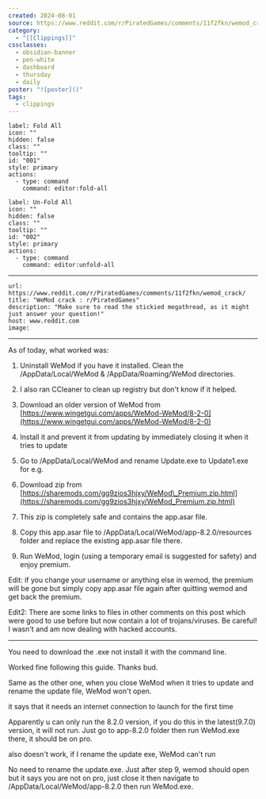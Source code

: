 ```yaml
---
created: 2024-08-01
source: https://www.reddit.com/r/PiratedGames/comments/11f2fkn/wemod_crack/
category:
  - "[[Clippings]]"
cssclasses:
  - obsidian-banner
  - pen-white
  - dashboard
  - thursday
  - daily
poster: "![poster]()"
tags:
  - clippings
---
```





```meta-bind-button
label: Fold All
icon: ""
hidden: false
class: ""
tooltip: ""
id: "001"
style: primary
actions:
  - type: command
    command: editor:fold-all
```

```meta-bind-button
label: Un-Fold All
icon: ""
hidden: false
class: ""
tooltip: ""
id: "002"
style: primary
actions:
  - type: command
    command: editor:unfold-all
```

***

```cardlink
url: https://www.reddit.com/r/PiratedGames/comments/11f2fkn/wemod_crack/
title: "WeMod crack : r/PiratedGames"
description: "Make sure to read the stickied megathread, as it might just answer your question!"
host: www.reddit.com
image: 
```

***
As of today, what worked was:

1.  Uninstall WeMod if you have it installed. Clean the <user>/AppData/Local/WeMod & <user>/AppData/Roaming/WeMod directories.
    
2.  I also ran CCleaner to clean up registry but don't know if it helped.
    
3.  Download an older version of WeMod from [https://www.wingetgui.com/apps/WeMod-WeMod/8-2-0](https://www.wingetgui.com/apps/WeMod-WeMod/8-2-0)
    
4.  Install it and prevent it from updating by immediately closing it when it tries to update
    
5.  Go to <user>/AppData/Local/WeMod and rename Update.exe to Update1.exe for e.g.
    
6.  Download zip from [https://sharemods.com/gg9zios3hjxy/WeMod\_Premium.zip.html](https://sharemods.com/gg9zios3hjxy/WeMod_Premium.zip.html)
    
7.  This zip is completely safe and contains the app.asar file.
    
8.  Copy this app.asar file to <user>/AppData/Local/WeMod/app-8.2.0/resources folder and replace the existing app.asar file there.
    
9.  Run WeMod, login (using a temporary email is suggested for safety) and enjoy premium.
    

Edit: if you change your username or anything else in wemod, the premium will be gone but simply copy app.asar file again after quitting wemod and get back the premium.

Edit2: There are some links to files in other comments on this post which were good to use before but now contain a lot of trojans/viruses. Be careful! I wasn't and am now dealing with hacked accounts.

___ 

You need to download the .exe not install it with the command line.

Worked fine following this guide. Thanks bud.

Same as the other one, when you close WeMod when it tries to update and rename the update file, WeMod won't open.

it says that it needs an internet connection to launch for the first time

Apparently u can only run the 8.2.0 version, if you do this in the latest(9.7.0) version, it will not run. Just go to app-8.2.0 folder then run WeMod.exe there, it should be on pro.

also doesn't work, if I rename the update exe, WeMod can't run

No need to rename the update.exe. Just after step 9, wemod should open but it says you are not on pro, just close it then navigate to <user>/AppData/Local/WeMod/app-8.2.0 then run WeMod.exe.

